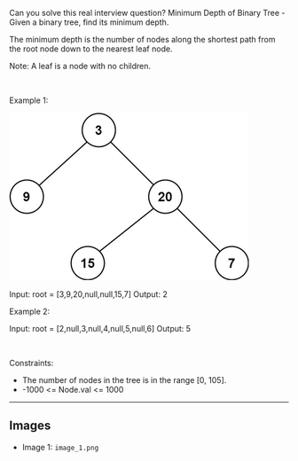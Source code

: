 Can you solve this real interview question? Minimum Depth of Binary Tree - Given a binary tree, find its minimum depth.

The minimum depth is the number of nodes along the shortest path from the root node down to the nearest leaf node.

Note: A leaf is a node with no children.

 

Example 1:

![Example 1](./image_1.png)


Input: root = [3,9,20,null,null,15,7]
Output: 2


Example 2:


Input: root = [2,null,3,null,4,null,5,null,6]
Output: 5


 

Constraints:

 * The number of nodes in the tree is in the range [0, 105].
 * -1000 <= Node.val <= 1000

---

## Images

- Image 1: `image_1.png`
